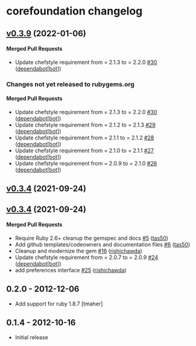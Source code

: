# corefoundation changelog

<!-- latest_release 0.3.9 -->
## [v0.3.9](https://github.com/chef/corefoundation/tree/v0.3.9) (2022-01-06)

#### Merged Pull Requests
- Update chefstyle requirement from = 2.1.3 to = 2.2.0 [#30](https://github.com/chef/corefoundation/pull/30) ([dependabot[bot]](https://github.com/dependabot[bot]))
<!-- latest_release -->

<!-- release_rollup since=0.3.4 -->
### Changes not yet released to rubygems.org

#### Merged Pull Requests
- Update chefstyle requirement from = 2.1.3 to = 2.2.0 [#30](https://github.com/chef/corefoundation/pull/30) ([dependabot[bot]](https://github.com/dependabot[bot])) <!-- 0.3.9 -->
- Update chefstyle requirement from = 2.1.2 to = 2.1.3 [#29](https://github.com/chef/corefoundation/pull/29) ([dependabot[bot]](https://github.com/dependabot[bot])) <!-- 0.3.8 -->
- Update chefstyle requirement from = 2.1.1 to = 2.1.2 [#28](https://github.com/chef/corefoundation/pull/28) ([dependabot[bot]](https://github.com/dependabot[bot])) <!-- 0.3.7 -->
- Update chefstyle requirement from = 2.1.0 to = 2.1.1 [#27](https://github.com/chef/corefoundation/pull/27) ([dependabot[bot]](https://github.com/dependabot[bot])) <!-- 0.3.6 -->
- Update chefstyle requirement from = 2.0.9 to = 2.1.0 [#26](https://github.com/chef/corefoundation/pull/26) ([dependabot[bot]](https://github.com/dependabot[bot])) <!-- 0.3.5 -->
<!-- release_rollup -->

<!-- latest_stable_release -->
## [v0.3.4](https://github.com/chef/corefoundation/tree/v0.3.4) (2021-09-24)
<!-- latest_stable_release -->

## [v0.3.4](https://github.com/chef/corefoundation/tree/v0.3.4) (2021-09-24)

#### Merged Pull Requests
- Require Ruby 2.6+ cleanup the gemspec and docs [#5](https://github.com/chef/corefoundation/pull/5) ([tas50](https://github.com/tas50))
- Add github templates/codeowners and documentation files [#6](https://github.com/chef/corefoundation/pull/6) ([tas50](https://github.com/tas50))
- Cleanup and modernize the gem [#16](https://github.com/chef/corefoundation/pull/16) ([rishichawda](https://github.com/rishichawda))
- Update chefstyle requirement from = 2.0.7 to = 2.0.9 [#24](https://github.com/chef/corefoundation/pull/24) ([dependabot[bot]](https://github.com/dependabot[bot]))
- add preferences interface [#25](https://github.com/chef/corefoundation/pull/25) ([rishichawda](https://github.com/rishichawda))

## 0.2.0 - 2012-12-06

- Add support for ruby 1.8.7 [tmaher]

## 0.1.4 - 2012-10-16

- Initial release